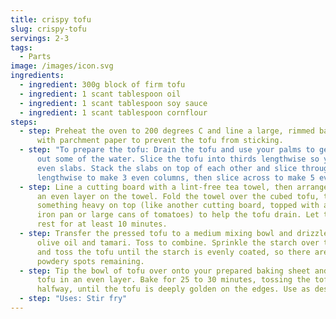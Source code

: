 ```yaml
---
title: crispy tofu
slug: crispy-tofu
servings: 2-3
tags:
  - Parts
image: /images/icon.svg
ingredients:
  - ingredient: 300g block of firm tofu
  - ingredient: 1 scant tablespoon oil
  - ingredient: 1 scant tablespoon soy sauce
  - ingredient: 1 scant tablespoon cornflour
steps:
  - step: Preheat the oven to 200 degrees C and line a large, rimmed baking sheet
      with parchment paper to prevent the tofu from sticking.
  - step: "To prepare the tofu: Drain the tofu and use your palms to gently squeeze
      out some of the water. Slice the tofu into thirds lengthwise so you have 3
      even slabs. Stack the slabs on top of each other and slice through them
      lengthwise to make 3 even columns, then slice across to make 5 even rows."
  - step: Line a cutting board with a lint-free tea towel, then arrange the tofu in
      an even layer on the towel. Fold the towel over the cubed tofu, then place
      something heavy on top (like another cutting board, topped with a cast
      iron pan or large cans of tomatoes) to help the tofu drain. Let the tofu
      rest for at least 10 minutes.
  - step: Transfer the pressed tofu to a medium mixing bowl and drizzle with the
      olive oil and tamari. Toss to combine. Sprinkle the starch over the tofu,
      and toss the tofu until the starch is evenly coated, so there are no
      powdery spots remaining.
  - step: Tip the bowl of tofu over onto your prepared baking sheet and arrange the
      tofu in an even layer. Bake for 25 to 30 minutes, tossing the tofu
      halfway, until the tofu is deeply golden on the edges. Use as desired.
  - step: "Uses: Stir fry"
---
```


